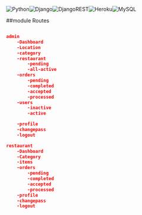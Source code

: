 <img alt="Python" src="https://img.shields.io/badge/python-%2314354C.svg?style=for-the-badge&logo=python&logoColor=white"/><img alt="Django" src="https://img.shields.io/badge/django-%23092E20.svg?style=for-the-badge&logo=django&logoColor=white"/><img alt="DjangoREST" src="https://img.shields.io/badge/DJANGO-REST-ff1709?style=for-the-badge&logo=django&logoColor=white&color=ff1709&labelColor=gray"/><img alt="Heroku" src="https://img.shields.io/badge/heroku-%23430098.svg?style=for-the-badge&logo=heroku&logoColor=white"/><img alt="MySQL" src="https://img.shields.io/badge/mysql-%2300f.svg?style=for-the-badge&logo=mysql&logoColor=white"/>

##module Routes

```json

admin
    -Dashboard
    -Location
    -category
    -restaurant
        -pending
        -all-active
    -orders
        -pending
        -completed
        -accepted
        -processed
    -users
        -inactive
        -active

    -profile
    -changepass
    -logout

restaurant
    -Dashboard
    -Category
    -items
    -orders
        -pending
        -completed
        -accepted
        -processed
    -profile
    -changepass
    -logout



```
